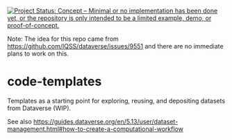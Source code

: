 [![Project Status: Concept – Minimal or no implementation has been done yet, or the repository is only intended to be a limited example, demo, or proof-of-concept.](https://www.repostatus.org/badges/latest/concept.svg)](https://www.repostatus.org/#concept)

Note: The idea for this repo came from https://github.com/IQSS/dataverse/issues/9551 and there are no immediate plans to work on this.

# code-templates

Templates as a starting point for exploring, reusing, and depositing datasets from Dataverse (WIP).

See also https://guides.dataverse.org/en/5.13/user/dataset-management.html#how-to-create-a-computational-workflow
